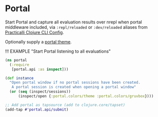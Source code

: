 # Portal

Start Portal and capture all evaluation results over nrepl when portal middleware included, via `:repl/reloaded` or `:dev/reloaded` aliases from [Practicalli Clojure CLI Config](https://practical.li/clojure/clojure-cli/practicalli-config/).  

Optionally supply a [portal theme](https://cljdoc.org/d/djblue/portal/0.37.1/doc/ui-concepts/themes).

!!! EXAMPLE "Start Portal listening to all evaluations"
```clojure title="dev/portal.clj"
(ns portal
  (:require
   [portal.api :as inspect]))

(def instance
  "Open portal window if no portal sessions have been created.
   A portal session is created when opening a portal window"
  (or (seq (inspect/sessions))
      (inspect/open {:portal.colors/theme :portal.colors/gruvbox})))

;; Add portal as tapsource (add to clojure.core/tapset)
(add-tap #'portal.api/submit)
```


